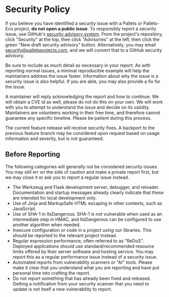# Security Policy

If you believe you have identified a security issue with a Pallets or
Pallets-Eco project, **do not open a public issue**. To responsibly report a
security issue, use GitHub's [security advisory system][gh-docs]. From the
project's repository, click "Security" at the top, then click "Advisories" at
the left, then click the green "New draft security advisory" button.
Alternatively, you may email [security@palletsprojects.com](mailto:security@palletsprojects.com),
and we will convert that to a GitHub security advisory.

Be sure to include as much detail as necessary in your report. As with reporting
normal issues, a minimal reproducible example will help the maintainers address
the issue faster. Information about why the issue is a security issue is also
helpful. If you are able, you may also provide a fix for the issue.

A maintainer will reply acknowledging the report and how to continue. We will
obtain a CVE id as well, please do not do this on your own. We will work with
you to attempt to understand the issue and decide on its validity. Maintainers
are volunteers working in their free time, and therefore cannot guarantee any
specific timeline. Please be patient during this process.

The current feature release will receive security fixes. A backport to the
previous feature branch may be considered upon request based on usage information
and severity, but is not guaranteed.

[gh-docs]: https://docs.github.com/en/code-security/security-advisories/working-with-repository-security-advisories/creating-a-repository-security-advisory

## Before Reporting

The following categories will generally not be considered security issues. You
may still err on the side of caution and make a private report first, but we
may close it or ask you to report a regular issue instead.

* The Werkzeug and Flask development server, debugger, and reloader.
  Documentation and startup messages already clearly indicate that these are
  intended for local development only.
* Use of Jinja and MarkupSafe HTML escaping in other contexts, such as JavaScript.
* Use of SHA-1 in ItsDangerous. SHA-1 is not vulnerable when used as an
  intermediate step in HMAC, and ItsDangerous can be configured to use another
  algorithm when needed.
* Insecure configuration or code in a project *using* our libraries. This should
  be reported to the relevant project instead.
* Regular expression performance, often referred to as "ReDoS". Deployed
  applications should use standard/recommended resource limits offered by their
  server software and hosting service. You may report this as a regular
  performance issue instead of a security issue.
* Automated reports from vulnerability scanners or "AI" tools. Please make it
  clear that you understand what you are reporting and have put personal time
  into crafting the report.
* Do not report something that has already been fixed and released. Getting a
  notification from your security scanner that you need to update is not itself
  a new vulnerability to report.
